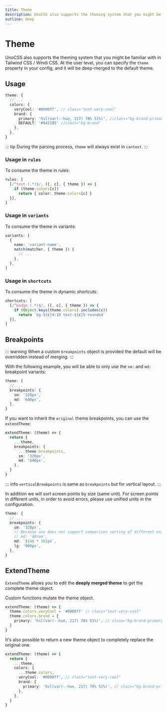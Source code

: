 ```yaml
---
title: Theme
description: UnoCSS also supports the theming system that you might be familiar with in Tailwind CSS / Windi CSS.
outline: deep
---
```


# Theme

UnoCSS also supports the theming system that you might be familiar with in Tailwind CSS / Windi CSS. At the user level, you can specify the `theme` property in your config, and it will be deep-merged to the default theme.

## Usage

<!--eslint-skip-->

```ts
theme: {
  // ...
  colors: {
    veryCool: '#0000ff', // class="text-very-cool"
    brand: {
      primary: 'hsl(var(--hue, 217) 78% 51%)', //class="bg-brand-primary"
      DEFAULT: '#942192' //class="bg-brand"
    },
  },
}
```

::: tip
During the parsing process, `theme` will always exist in `context`.
:::

### Usage in `rules`

To consume the theme in rules:

```ts
rules: [
  [/^text-(.*)$/, ([, c], { theme }) => {
    if (theme.colors[c])
      return { color: theme.colors[c] }
  }],
]
```

### Usage in `variants`

To consume the theme in variants:

```ts
variants: [
  {
    name: 'variant-name',
    match(matcher, { theme }) {
      // ...
    },
  },
]
```

### Usage in `shortcuts`

To consume the theme in dynamic shortcuts:

```ts
shortcuts: [
  [/^badge-(.*)$/, ([, c], { theme }) => {
    if (Object.keys(theme.colors).includes(c))
      return `bg-${c}4:10 text-${c}5 rounded`
  }],
]
```

## Breakpoints

::: warning
When a custom `breakpoints` object is provided the default will be overridden instead of merging.
:::

With the following example, you will be able to only use the `sm:` and `md:` breakpoint variants:

<!--eslint-skip-->

```ts
theme: {
  // ...
  breakpoints: {
    sm: '320px',
    md: '640px',
  },
}
```

If you want to inherit the `original` theme breakpoints, you can use the `extendTheme`:

```ts
extendTheme: (theme) => {
  return {
    ...theme,
    breakpoints: {
      ...theme.breakpoints,
      sm: '320px',
      md: '640px',
    },
  }
}
```

::: info
`verticalBreakpoints` is same as `breakpoints` but for vertical layout.
:::

In addition we will sort screen points by size (same unit). For screen points in different units, in order to avoid errors, please use unified units in the configuration.

<!--eslint-skip-->

```ts
theme: {
  // ...
  breakpoints: {
    sm: '320px',
    // Because uno does not support comparison sorting of different unit sizes, please convert to the same unit.
    // md: '40rem',
    md: `${40 * 16}px`,
    lg: '960px',
  },
}
```

## ExtendTheme

`ExtendTheme` allows you to edit the **deeply merged theme** to get the complete theme object.

Custom functions mutate the theme object.

```ts
extendTheme: (theme) => {
  theme.colors.veryCool = '#0000ff' // class="text-very-cool"
  theme.colors.brand = {
    primary: 'hsl(var(--hue, 217) 78% 51%)', // class="bg-brand-primary"
  }
}
```

It's also possible to return a new theme object to completely replace the original one.

```ts
extendTheme: (theme) => {
  return {
    ...theme,
    colors: {
      ...theme.colors,
      veryCool: '#0000ff', // class="text-very-cool"
      brand: {
        primary: 'hsl(var(--hue, 217) 78% 51%)', // class="bg-brand-primary"
      },
    },
  }
}
```
